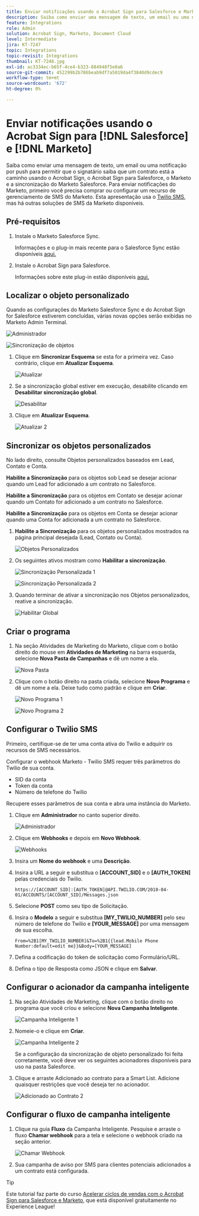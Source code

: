 ```yaml
---
title: Enviar notificações usando o Acrobat Sign para Salesforce e Marketo
description: Saiba como enviar uma mensagem de texto, um email ou uma notificação por push para permitir que o signatário saiba que um contrato está a caminho
feature: Integrations
role: Admin
solution: Acrobat Sign, Marketo, Document Cloud
level: Intermediate
jira: KT-7247
topic: Integrations
topic-revisit: Integrations
thumbnail: KT-7248.jpg
exl-id: ac3334ec-b65f-4ce4-b323-884948f5e0a6
source-git-commit: 452299b2b786beab9df7a5019da4f3840d9cdec9
workflow-type: tm+mt
source-wordcount: '672'
ht-degree: 0%

---
```


# Enviar notificações usando o Acrobat Sign para [!DNL Salesforce] e [!DNL Marketo]

Saiba como enviar uma mensagem de texto, um email ou uma notificação por push para permitir que o signatário saiba que um contrato está a caminho usando o Acrobat Sign, o Acrobat Sign para Salesforce, o Marketo e a sincronização do Marketo Salesforce. Para enviar notificações do Marketo, primeiro você precisa comprar ou configurar um recurso de gerenciamento de SMS do Marketo. Esta apresentação usa o [Twilio SMS](https://launchpoint.marketo.com/twilio/twilio-sms-for-marketo/), mas há outras soluções de SMS da Marketo disponíveis.

## Pré-requisitos

1. Instale o Marketo Salesforce Sync.

   Informações e o plug-in mais recente para o Salesforce Sync estão disponíveis [aqui.](https://experienceleague.adobe.com/docs/marketo/using/product-docs/crm-sync/salesforce-sync/understanding-the-salesforce-sync.html)

1. Instale o Acrobat Sign para Salesforce.

   Informações sobre este plug-in estão disponíveis [aqui.](https://helpx.adobe.com/ca/sign/using/salesforce-integration-installation-guide.html)

## Localizar o objeto personalizado

Quando as configurações do Marketo Salesforce Sync e do Acrobat Sign for Salesforce estiverem concluídas, várias novas opções serão exibidas no Marketo Admin Terminal.

![Administrador](assets/adminTab.png)

![Sincronização de objetos](assets/salesforceAdmin.png)

1. Clique em **Sincronizar Esquema** se esta for a primeira vez. Caso contrário, clique em **Atualizar Esquema**.

   ![Atualizar](assets/refreshSchema1.png)

1. Se a sincronização global estiver em execução, desabilite clicando em **Desabilitar sincronização global**.

   ![Desabilitar](assets/disableGlobal.png)

1. Clique em **Atualizar Esquema**.

   ![Atualizar 2](assets/refreshSchema2.png)

## Sincronizar os objetos personalizados

No lado direito, consulte Objetos personalizados baseados em Lead, Contato e Conta.

**Habilite a Sincronização** para os objetos sob Lead se desejar acionar quando um Lead for adicionado a um contrato no Salesforce.

**Habilite a Sincronização** para os objetos em Contato se desejar acionar quando um Contato for adicionado a um contrato no Salesforce.

**Habilite a Sincronização** para os objetos em Conta se desejar acionar quando uma Conta for adicionada a um contrato no Salesforce.

1. **Habilite a Sincronização** para os objetos personalizados mostrados na página principal desejada (Lead, Contato ou Conta).

   ![Objetos Personalizados](assets/customObjects.png)

1. Os seguintes ativos mostram como **Habilitar a sincronização**.

   ![Sincronização Personalizada 1](assets/customObjectSync1.png)

   ![Sincronização Personalizada 2](assets/customObjectSync2.png)

1. Quando terminar de ativar a sincronização nos Objetos personalizados, reative a sincronização.

   ![Habilitar Global](assets/enableGlobal.png)

## Criar o programa

1. Na seção Atividades de Marketing do Marketo, clique com o botão direito do mouse em **Atividades de Marketing** na barra esquerda, selecione **Nova Pasta de Campanhas** e dê um nome a ela.

   ![Nova Pasta](assets/newFolder.png)

1. Clique com o botão direito na pasta criada, selecione **Novo Programa** e dê um nome a ela. Deixe tudo como padrão e clique em **Criar**.

   ![Novo Programa 1](assets/newProgram1.png)

   ![Novo Programa 2](assets/newProgram2.png)

## Configurar o Twilio SMS

Primeiro, certifique-se de ter uma conta ativa do Twilio e adquirir os recursos de SMS necessários.

Configurar o webhook Marketo - Twilio SMS requer três parâmetros do Twilio de sua conta.

- SID da conta
- Token da conta
- Número de telefone do Twilio

Recupere esses parâmetros de sua conta e abra uma instância do Marketo.

1. Clique em **Administrador** no canto superior direito.

   ![Administrador](assets/adminTab.png)

1. Clique em **Webhooks** e depois em **Novo Webhook**.

   ![Webhooks](assets/webhooks.png)

1. Insira um **Nome do webhook** e uma **Descrição**.

1. Insira a URL a seguir e substitua o **[ACCOUNT_SID]** e o **[AUTH_TOKEN]** pelas credenciais do Twilio.

   ```
   https://[ACCOUNT_SID]:[AUTH_TOKEN]@API.TWILIO.COM/2010-04-01/ACCOUNTS/[ACCOUNT_SID]/Messages.json
   ```

1. Selecione **POST** como seu tipo de Solicitação.

1. Insira o **Modelo** a seguir e substitua **[MY_TWILIO_NUMBER]** pelo seu número de telefone do Twilio e **[YOUR_MESSAGE]** por uma mensagem de sua escolha.

   ```
   From=%2B1[MY_TWILIO_NUMBER]&To=%2B1{{lead.Mobile Phone Number:default=edit me}}&Body=[YOUR_MESSAGE]
   ```

1. Defina a codificação do token de solicitação como Formulário/URL.

1. Defina o tipo de Resposta como JSON e clique em **Salvar**.

## Configurar o acionador da campanha inteligente

1. Na seção Atividades de Marketing, clique com o botão direito no programa que você criou e selecione **Nova Campanha Inteligente**.

   ![Campanha Inteligente 1](assets/smartCampaign1.png)

1. Nomeie-o e clique em **Criar**.

   ![Campanha Inteligente 2](assets/smartCampaign3.png)

   Se a configuração da sincronização de objeto personalizado foi feita corretamente, você deve ver os seguintes acionadores disponíveis para uso na pasta Salesforce.

1. Clique e arraste Adicionado ao contrato para a Smart List. Adicione quaisquer restrições que você deseja ter no acionador.

   ![Adicionado ao Contrato 2](assets/addedToAgreement2.png)

## Configurar o fluxo de campanha inteligente

1. Clique na guia **Fluxo** da Campanha Inteligente. Pesquise e arraste o fluxo **Chamar webhook** para a tela e selecione o webhook criado na seção anterior.

   ![Chamar Webhook](assets/callWebhook.png)

1. Sua campanha de aviso por SMS para clientes potenciais adicionados a um contrato está configurada.

>[!TIP]
>
>Este tutorial faz parte do curso [Acelerar ciclos de vendas com o Acrobat Sign para Salesforce e Marketo](https://experienceleague.adobe.com/?recommended=Sign-U-1-2021.1), que está disponível gratuitamente no Experience League!